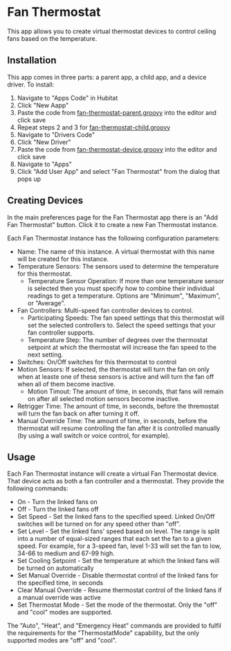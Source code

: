 # Fan Thermostat

This app allows you to create virtual thermostat devices to control ceiling fans based on the temperature.

## Installation

This app comes in three parts: a parent app, a child app, and a device driver.
To install:
1. Navigate to "Apps Code" in Hubitat
2. Click "New Aapp"
3. Paste the code from [fan-thermostat-parent.groovy](fan-thermostat-parent.groovy) into the editor and click save
4. Repeat steps 2 and 3 for [fan-thermostat-child.groovy](fan-thermostat-child.groovy)
5. Navigate to "Drivers Code"
6. Click "New Driver"
7. Paste the code from [fan-thermostat-device.groovy](fan-thermostat-device.groovy) into the editor and click save
8. Navigate to "Apps"
9. Click "Add User App" and select "Fan Thermostat" from the dialog that pops up

## Creating Devices

In the main preferences page for the Fan Thermostat app there is an "Add Fan Thermostat" button.  Click it to create a new Fan Thermostat instance.

Each Fan Thermostat instance has the following configuration parameters:

* Name: The name of this instance.  A virtual thermostat with this name will be created for this instance.
* Temperature Sensors: The sensors used to determine the temperature for this thermostat.
    * Temperature Sensor Operation: If more than one temperature sensor is selected then you must specify how to combine their individual readings to get a temperature.  Options are "Minimum", "Maximum", or "Average".
* Fan Controllers: Multi-speed fan controller devices to control.
    * Participating Speeds: The fan speed settings that this thermostat will set the selected controllers to.  Select the speed settings that your fan controller supports.
    * Temperature Step: The number of degrees over the thermostat setpoint at which the thermostat will increase the fan speed to the next setting.
* Switches: On/Off switches for this thermostat to control
* Motion Sensors: If selected, the thermostat will turn the fan on only when at leaste one of these sensors is active and will turn the fan off when all of them become inactive.
    * Motion Timout: The amount of time, in seconds, that fans will remain on after all selected motion sensors become inactive.
* Retrigger Time: The amount of time, in seconds, before the thremostat will turn the fan back on after turning it off.
* Manual Override Time: The amount of time, in seconds, before the thermostat will resume controlling the fan after it is controlled manually (by using a wall switch or voice control, for example).

## Usage

Each Fan Thermostat instance will create a virtual Fan Thermostat device.  That device acts as both a fan controller and a thermostat.  They provide the following commands:

* On - Turn the linked fans on
* Off - Turn the linked fans off
* Set Speed - Set the linked fans to the specified speed.  Linked On/Off switches will be turned on for any speed other than "off".
* Set Level - Set the linked fans' speed based on level. The range is split into a number of equal-sized ranges that each set the fan to a given speed.  For example, for a 3-speed fan, level 1-33 will set the fan to low, 34-66 to medium and 67-99 high.
* Set Cooling Setpoint - Set the temperature at which the linked fans will be turned on automatically
* Set Manual Override - Disable thermostat control of the linked fans for the specified time, in seconds
* Clear Manual Override - Resume thermostat control of the linked fans if a manual override was active
* Set Thermostat Mode - Set the mode of the thermostat.  Only the "off" and "cool" modes are supported.

The "Auto", "Heat", and "Emergency Heat" commands are provided to fulfil the requirements for the "ThermostatMode" capability, but the only supported modes are "off" and "cool".
